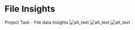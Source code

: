# File Insights
  Project Task - File data insights
![alt_text](https://github.com/tharakmaddineni17/Data-Source-Insights/blob/master/Home.png)
![alt_text](https://github.com/tharakmaddineni17/Data-Source-Insights/blob/master/Data.png)
![alt_text](https://github.com/tharakmaddineni17/Data-Source-Insights/blob/master/Plot.png)
